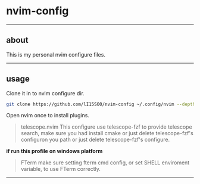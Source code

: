 # nvim-config

---

## about

This is my personal nvim configure files.

---

## usage

Clone it in to nvim configure dir.

```bash
git clone https://github.com/lI15SO0/nvim-config ~/.config/nvim --depth=1
```

Open nvim once to install plugins.

> telescope.nvim
> This configure use telescope-fzf to provide telescope search, make sure you had install cmake or just delete telescope-fzf's configuron you path or just delete telescope-fzf's configure.

**if run this profile on windows platform**

> FTerm
> make sure setting fterm cmd config, or set SHELL enviroment variable, to use FTerm correctly.

---
